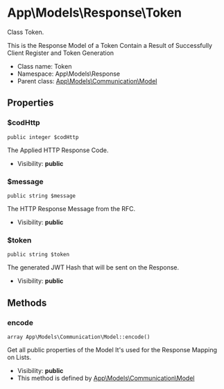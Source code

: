 App\Models\Response\Token
===============

Class Token.

This is the Response Model of a Token
Contain a Result of Successfully Client Register
and Token Generation


* Class name: Token
* Namespace: App\Models\Response
* Parent class: [App\Models\Communication\Model](App-Models-Communication-Model.md)





Properties
----------


### $codHttp

    public integer $codHttp

The Applied HTTP Response Code.



* Visibility: **public**


### $message

    public string $message

The HTTP Response Message from the RFC.



* Visibility: **public**


### $token

    public string $token

The generated JWT Hash that will be sent on the Response.



* Visibility: **public**


Methods
-------


### encode

    array App\Models\Communication\Model::encode()

Get all public properties of the Model
It's used for the Response Mapping on Lists.



* Visibility: **public**
* This method is defined by [App\Models\Communication\Model](App-Models-Communication-Model.md)



